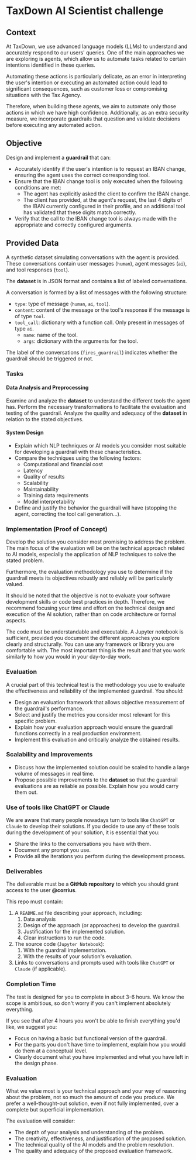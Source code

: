 # TaxDown AI Scientist challenge

## Context

At TaxDown, we use advanced language models (LLMs) to understand and accurately respond to our users' queries. One of the main approaches we are exploring is agents, which allow us to automate tasks related to certain intentions identified in these queries.

Automating these actions is particularly delicate, as an error in interpreting the user's intention or executing an automated action could lead to significant consequences, such as customer loss or compromising situations with the Tax Agency.

Therefore, when building these agents, we aim to automate only those actions in which we have high confidence. Additionally, as an extra security measure, we incorporate guardrails that question and validate decisions before executing any automated action.

## Objective

Design and implement a **guardrail** that can:

*   Accurately identify if the user's intention is to request an IBAN change, ensuring the agent uses the correct corresponding tool.
*   Ensure that the IBAN change tool is only executed when the following conditions are met:
    *   The agent has explicitly asked the client to confirm the IBAN change.
    *   The client has provided, at the agent's request, the last 4 digits of the IBAN currently configured in their profile, and an additional tool has validated that these digits match correctly.
*   Verify that the call to the IBAN change tool is always made with the appropriate and correctly configured arguments.

## Provided Data

A synthetic dataset simulating conversations with the agent is provided. These conversations contain user messages (`human`), agent messages (`ai`), and tool responses (`tool`).

The **dataset** is in JSON format and contains a list of labeled conversations.

A conversation is formed by a list of messages with the following structure:

*   `type`: type of message (`human`, `ai`, `tool`).
*   `content`: content of the message or the tool's response if the message is of type `tool`.
*   `tool_call`: dictionary with a function call. Only present in messages of type `ai`.
    *   `name`: name of the tool.
    *   `args`: dictionary with the arguments for the tool.

The label of the conversations (`fires_guardrail`) indicates whether the guardrail should be triggered or not.

### Tasks

#### Data Analysis and Preprocessing

Examine and analyze the **dataset** to understand the different tools the agent has. Perform the necessary transformations to facilitate the evaluation and testing of the guardrail. Analyze the quality and adequacy of the **dataset** in relation to the stated objectives.

#### System Design

*   Explain which NLP techniques or AI models you consider most suitable for developing a guardrail with these characteristics.
*   Compare the techniques using the following factors:
    *   Computational and financial cost
    *   Latency
    *   Quality of results
    *   Scalability
    *   Maintainability
    *   Training data requirements
    *   Model interpretability
*   Define and justify the behavior the guardrail will have (stopping the agent, correcting the tool call generation...).

### Implementation (Proof of Concept)

Develop the solution you consider most promising to address the problem. The main focus of the evaluation will be on the technical approach related to AI models, especially the application of NLP techniques to solve the stated problem.

Furthermore, the evaluation methodology you use to determine if the guardrail meets its objectives robustly and reliably will be particularly valued.

It should be noted that the objective is not to evaluate your software development skills or code best practices in depth. Therefore, we recommend focusing your time and effort on the technical design and execution of the AI solution, rather than on code architecture or formal aspects.

The code must be understandable and executable. A Jupyter notebook is sufficient, provided you document the different approaches you explore clearly and structurally. You can use any framework or library you are comfortable with. The most important thing is the result and that you work similarly to how you would in your day-to-day work.

### Evaluation

A crucial part of this technical test is the methodology you use to evaluate the effectiveness and reliability of the implemented guardrail. You should:

*   Design an evaluation framework that allows objective measurement of the guardrail's performance.
*   Select and justify the metrics you consider most relevant for this specific problem.
*   Explain how your evaluation approach would ensure the guardrail functions correctly in a real production environment.
*   Implement this evaluation and critically analyze the obtained results.

### Scalability and Improvements

*   Discuss how the implemented solution could be scaled to handle a large volume of messages in real time.
*   Propose possible improvements to the **dataset** so that the guardrail evaluations are as reliable as possible. Explain how you would carry them out.

### Use of tools like ChatGPT or Claude

We are aware that many people nowadays turn to tools like `ChatGPT` or `Claude` to develop their solutions. If you decide to use any of these tools during the development of your solution, it is essential that you:

*   Share the links to the conversations you have with them.
*   Document any prompt you use.
*   Provide all the iterations you perform during the development process.

### Deliverables

The deliverable must be a **GitHub repository** to which you should grant access to the user **@corrius**.

This repo must contain:

1.  A `README.md` file describing your approach, including:
    1.  Data analysis
    2.  Design of the approach (or approaches) to develop the guardrail.
    3.  Justification for the implemented solution.
    4.  Clear instructions to run the code.
2.  The source code (`Jupyter Notebook`):
    1.  With the guardrail implementation.
    2.  With the results of your solution's evaluation.
3.  Links to conversations and prompts used with tools like `ChatGPT` or `Claude` (if applicable).

### Completion Time

The test is designed for you to complete in about 3-6 hours. We know the scope is ambitious, so don't worry if you can't implement absolutely everything.

If you see that after 4 hours you won't be able to finish everything you'd like, we suggest you:

*   Focus on having a basic but functional version of the guardrail.
*   For the parts you don't have time to implement, explain how you would do them at a conceptual level.
*   Clearly document what you have implemented and what you have left in the design phase.

### Evaluation

What we value most is your technical approach and your way of reasoning about the problem, not so much the amount of code you produce. We prefer a well-thought-out solution, even if not fully implemented, over a complete but superficial implementation.

The evaluation will consider:

*   The depth of your analysis and understanding of the problem.
*   The creativity, effectiveness, and justification of the proposed solution.
*   The technical quality of the AI models and the problem resolution.
*   The quality and adequacy of the proposed evaluation framework.